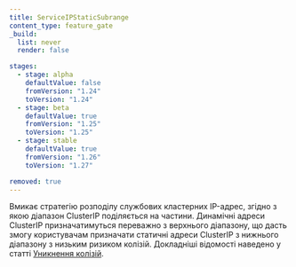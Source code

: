 ```yaml
---
title: ServiceIPStaticSubrange
content_type: feature_gate
_build:
  list: never
  render: false

stages:
  - stage: alpha 
    defaultValue: false
    fromVersion: "1.24"
    toVersion: "1.24"
  - stage: beta 
    defaultValue: true
    fromVersion: "1.25"
    toVersion: "1.25"    
  - stage: stable
    defaultValue: true
    fromVersion: "1.26"
    toVersion: "1.27"    

removed: true  
---
```

Вмикає стратегію розподілу службових кластерних IP-адрес, згідно з якою діапазон ClusterIP поділяється на частини. Динамічні адреси ClusterIP призначатимуться переважно з верхнього діапазону, що дасть змогу користувачам призначати статичні адреси ClusterIP з нижнього діапазону з низьким ризиком колізій. Докладніші відомості наведено у статті [Уникнення колізій](/docs/reference/networking/virtual-ips/#avoiding-collisions).
